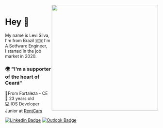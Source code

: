 <img align="right" src="https://raw.githubusercontent.com/MicaelliMedeiros/micaellimedeiros/master/image/computer-illustration.png" width="350"/>

# Hey 👋

My name is Levi Silva, I'm from Brazil :brazil: I'm A Sotfware Engineer,   
I started in the job market in 2020.

### 🌍 "I'm a supporter of the heart of Ceará"

📍From Fortaleza - CE   
🤖 23 years old  
💻 IOS Developer Junior at [RentCars](https://ciandt.com/br/pt-br/home)

[![Linkedin Badge](https://img.shields.io/badge/-Levi%20Silva-6633cc?style=flat-square&logo=Linkedin&logoColor=white&link=https://www.linkedin.com/in/diego-schell-fernandes/)](https://www.linkedin.com/in/levi-silvaz/) [![Outlook Badge](https://img.shields.io/badge/-contatolevisilva@outook.com-6633cc?style=flat-square&logo=Gmail&logoColor=white&link=mailto:diego.schell.f@gmail.com)](contatolevisilva@outlook.com)
